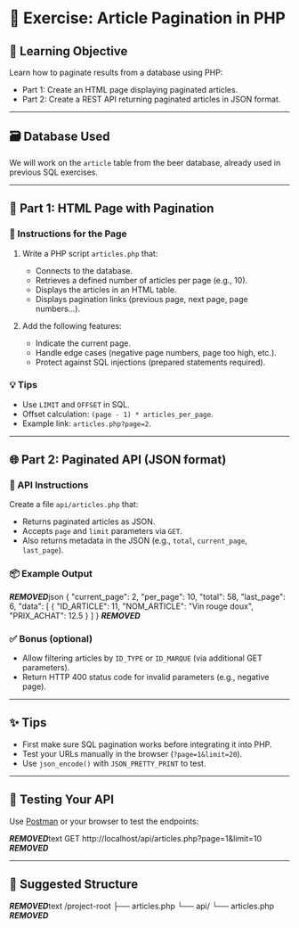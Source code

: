 # 🧠 Exercise: Article Pagination in PHP

## 🎯 Learning Objective

Learn how to paginate results from a database using PHP:

- Part 1: Create an HTML page displaying paginated articles.
- Part 2: Create a REST API returning paginated articles in JSON format.

---

## 🗃 Database Used

We will work on the `article` table from the beer database, already used in previous SQL exercises.

---

## 🧩 Part 1: HTML Page with Pagination

### 🔧 Instructions for the Page

1. Write a PHP script `articles.php` that:
   - Connects to the database.
   - Retrieves a defined number of articles per page (e.g., 10).
   - Displays the articles in an HTML table.
   - Displays pagination links (previous page, next page, page numbers…).

2. Add the following features:
   - Indicate the current page.
   - Handle edge cases (negative page numbers, page too high, etc.).
   - Protect against SQL injections (prepared statements required).

### 💡 Tips

- Use `LIMIT` and `OFFSET` in SQL.
- Offset calculation: `(page - 1) * articles_per_page`.
- Example link: `articles.php?page=2`.

---

## 🌐 Part 2: Paginated API (JSON format)

### 🔧 API Instructions

Create a file `api/articles.php` that:

- Returns paginated articles as JSON.
- Accepts `page` and `limit` parameters via `GET`.
- Also returns metadata in the JSON (e.g., `total`, `current_page`, `last_page`).

### 📦 Example Output

***REMOVED***json
{
  "current_page": 2,
  "per_page": 10,
  "total": 58,
  "last_page": 6,
  "data": [
    {
      "ID_ARTICLE": 11,
      "NOM_ARTICLE": "Vin rouge doux",
      "PRIX_ACHAT": 12.5
    }
  ]
}
***REMOVED***

### ✅ Bonus (optional)

- Allow filtering articles by `ID_TYPE` or `ID_MARQUE` (via additional GET parameters).
- Return HTTP 400 status code for invalid parameters (e.g., negative page).

---

## ✨ Tips

- First make sure SQL pagination works before integrating it into PHP.
- Test your URLs manually in the browser (`?page=1&limit=20`).
- Use `json_encode()` with `JSON_PRETTY_PRINT` to test.

---

## 🧪 Testing Your API

Use [Postman](https://www.postman.com/) or your browser to test the endpoints:

***REMOVED***text
GET http://localhost/api/articles.php?page=1&limit=10
***REMOVED***

---

## 📁 Suggested Structure

***REMOVED***text
/project-root
├── articles.php
└── api/
    └── articles.php
***REMOVED***
